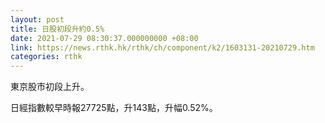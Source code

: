 ```yaml
---
layout: post
title: 日股初段升約0.5%
date: 2021-07-29 08:30:37.000000000 +08:00
link: https://news.rthk.hk/rthk/ch/component/k2/1603131-20210729.htm
categories: rthk
---
```


東京股市初段上升。

日經指數較早時報27725點，升143點，升幅0.52%。
